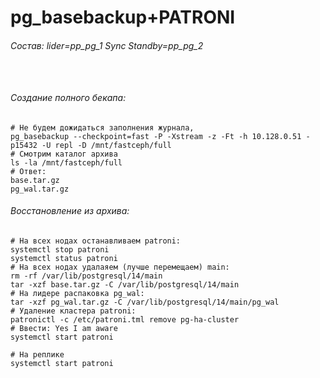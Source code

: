 # pg_basebackup+PATRONI
###### Состав: lider=pp_pg_1 Sync Standby=pp_pg_2 
```


```
###### Создание полного бекапа:
```
# Не будем дожидаться заполнения журнала, 
pg_basebackup --checkpoint=fast -P -Xstream -z -Ft -h 10.128.0.51 -p15432 -U repl -D /mnt/fastceph/full
# Смотрим каталог архива
ls -la /mnt/fastceph/full
# Ответ:
base.tar.gz
pg_wal.tar.gz
```
###### Восстановление из архива:
```
# На всех нодах останавливаем patroni:
systemctl stop patroni
systemctl status patroni
# На всех нодах удалаяем (лучше перемещаем) main:
rm -rf /var/lib/postgresql/14/main
tar -xzf base.tar.gz -C /var/lib/postgresql/14/main
# На лидере распаковка pg_wal:
tar -xzf pg_wal.tar.gz -C /var/lib/postgresql/14/main/pg_wal
# Удаление кластера patroni:
patronictl -c /etc/patroni.tml remove pg-ha-cluster
# Ввести: Yes I am aware
systemctl start patroni
```
```
# На реплике
systemctl start patroni
```









